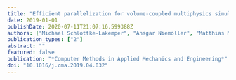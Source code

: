 ```yaml
---
title: "Efficient parallelization for volume-coupled multiphysics simulations on hierarchical Cartesian grids"
date: 2019-01-01
publishDate: 2020-07-11T21:07:16.599388Z
authors: ["Michael Schlottke-Lakemper", "Ansgar Niemöller", "Matthias Meinke", "Wolfgang Schröder"]
publication_types: ["2"]
abstract: ""
featured: false
publication: "*Computer Methods in Applied Mechanics and Engineering*"
doi: "10.1016/j.cma.2019.04.032"
---
```


